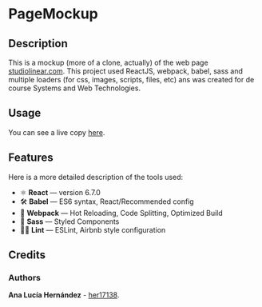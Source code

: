 # PageMockup

## Description 

This is a mockup (more of a clone, actually) of the web page [studiolinear.com](https://studiolinear.com/). This project used ReactJS, webpack, babel, sass and multiple loaders (for css, images, scripts, files, etc) ans was created for de course Systems and Web Technologies. 

## Usage 

You can see a live copy [here](msdeus.site).

## Features

Here is a more detailed description of the tools used:

- ⚛ **React** — version 6.7.0
- 🛠 **Babel** — ES6 syntax, React/Recommended config
- 🚀 **Webpack**  — Hot Reloading, Code Splitting, Optimized Build
- 💅 **Sass** — Styled Components
- 🧹🧼  **Lint** — ESLint, Airbnb style configuration

## Credits

### Authors

**Ana Lucía Hernández** - [her17138](github.com/her17138).

